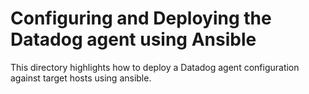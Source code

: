 # Configuring and Deploying the Datadog agent using Ansible 
This directory highlights how to deploy a Datadog agent configuration against target hosts using ansible. 

